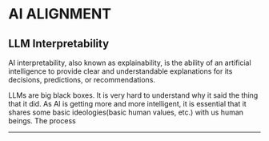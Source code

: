 # AI ALIGNMENT
## LLM Interpretability

AI interpretability, also known as explainability, is the ability of an artificial intelligence to provide clear and understandable explanations for its decisions, predictions, or recommendations.

LLMs are big black boxes. It is very hard to understand why it said the thing that it did. As AI is getting more and more intelligent, it is essential that it shares some basic ideologies(basic human values, etc.) with us human beings. The process


---
